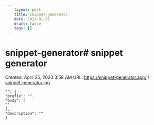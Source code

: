 ```yaml
---
 	layout: post
 	title: snippet-generator
 	date: 2021-01-01
 	draft: false
 	tags: []
---
```


# snippet-generator# snippet generator
Created: April 25, 2020 3:58 AM
URL: https://snippet-generator.app/
!
[snippet-generator.jpg](snippet%20generator%203030c22767cc4333a4c39ff3305ff214/snippet-generator.jpg)
```
"": {
"prefix": "",
"body": [
""
],
"description": ""
}
```
